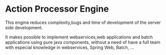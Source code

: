 # Action Processor Engine

  This engine reduces complexity,bugs and time of development of the server side development.
  
  It makes possible to implement webservices,web applications and batch applications using pure java components, without 
  a need of have a full team with especial knowledge in webservices, Spring Web, Batch, ...
  
  
